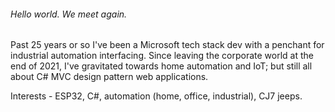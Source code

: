 <h6>Hello world. We meet again.</h6>

Past 25 years or so I've been a Microsoft tech stack dev with a penchant for industrial automation interfacing. Since leaving the corporate world at the end of 2021, I've gravitated towards home automation and IoT; but still all about C# MVC design pattern web applications. 

Interests -
ESP32, C#, automation (home, office, industrial), CJ7 jeeps.


<!---
FlyingRossolini/FlyingRossolini is a ✨ special ✨ repository because its `README.md` (this file) appears on your GitHub profile.
You can click the Preview link to take a look at your changes.
--->
